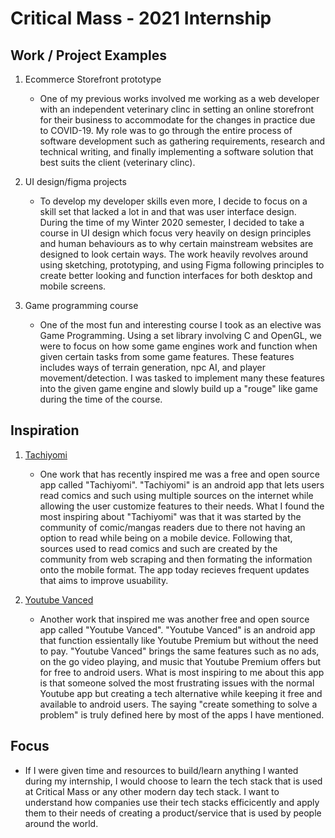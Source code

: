 # Critical Mass - 2021 Internship

## Work / Project Examples

1. Ecommerce Storefront prototype
    - One of my previous works involved me working as a web developer with an independent veterinary clinc in setting an online storefront for their business to accommodate for the changes in practice due to COVID-19. My role was to go through the entire process of software development such as gathering requirements, research and technical writing, and finally implementing a software solution that best suits the client (veterinary clinc).

2. UI design/figma projects
    - To develop my developer skills even more, I decide to focus on a skill set that lacked a lot in and that was user interface design. During the time of my Winter 2020 semester, I decided to take a course in UI design which focus very heavily on design principles and human behaviours as to why certain mainstream websites are designed to look certain ways. The work heavily revolves around using sketching, prototyping, and using Figma following principles to create better looking and function interfaces for both desktop and mobile screens.

3. Game programming course
    - One of the most fun and interesting course I took as an elective was Game Programming. Using a set library involving C and OpenGL, we were to focus on how some game engines work and function when given certain tasks from some game features. These features includes ways of terrain generation, npc AI, and player movement/detection. I was tasked to implement many these features into the given game engine and slowly build up a "rouge" like game during the time of the course.

## Inspiration

1. [Tachiyomi](https://tachiyomi.org/) 

    - One work that has recently inspired me was a free and open source app called "Tachiyomi". "Tachiyomi" is an android app that lets users read comics and such using multiple sources on the internet while allowing the user customize features to their needs. What I found the most inspiring about "Tachiyomi" was that it was started by the community of comic/mangas readers due to there not having an option to read while being on a mobile device. Following that, sources used to read comics and such are created by the community from web scraping and then formating the information onto the mobile format. The app today recieves frequent updates that aims to improve usuability.

2. [Youtube Vanced](https://vancedapp.com/) 

    - Another work that inspired me was another free and open source app called "Youtube Vanced". "Youtube Vanced" is an android app that function essientally like Youtube Premium but without the need to pay. "Youtube Vanced" brings the same features such as no ads, on the go video playing, and music that Youtube Premium offers but for free to android users. What is most inspiring to me about this app is that someone solved the most frustrating issues with the normal Youtube app but creating a tech alternative while keeping it free and available to android users. The saying "create something to solve a problem" is truly defined here by most of the apps I have mentioned.

## Focus

- If I were given time and resources to build/learn anything I wanted during my internship, I would choose to learn the tech stack that is used at Critical Mass or any other modern day tech stack. I want to understand how companies use their tech stacks efficicently and apply them to their needs of creating a product/service that is used by people around the world.